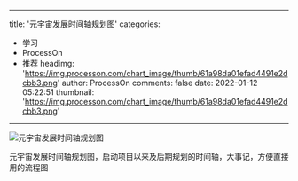 
---
title: '元宇宙发展时间轴规划图'
categories: 
 - 学习
 - ProcessOn
 - 推荐
headimg: 'https://img.processon.com/chart_image/thumb/61a98da01efad4491e2dcbb3.png'
author: ProcessOn
comments: false
date: 2022-01-12 05:22:51
thumbnail: 'https://img.processon.com/chart_image/thumb/61a98da01efad4491e2dcbb3.png'
---

<div>   
<img class="thumb" alt="元宇宙发展时间轴规划图" src="https://img.processon.com/chart_image/thumb/61a98da01efad4491e2dcbb3.png" referrerpolicy="no-referrer">
<p>元宇宙发展时间轴规划图，启动项目以来及后期规划的时间轴，大事记，方便直接用的流程图</p>  
</div>
            